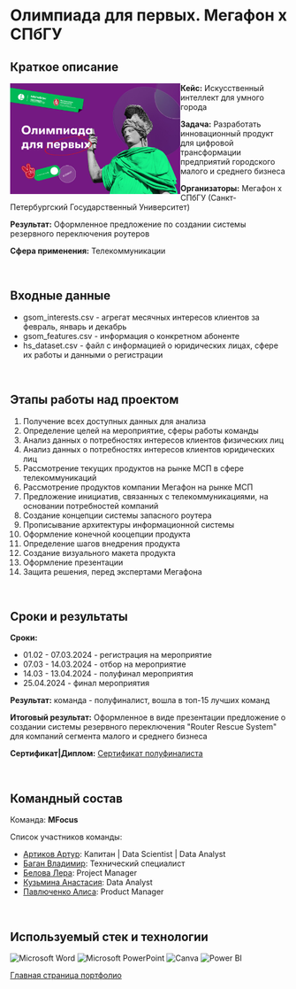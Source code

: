# Олимпиада для первых. Мегафон х СПбГУ

## Краткое описание

<img src="https://github.com/ArturArtikov/Portfolio/blob/main/1_media/3_case_championships_projects/case_projects4.jpg" height=200 align="left"> 

__Кейс:__ Искусственный интеллект для умного города

__Задача:__ Разработать инновационный продукт для цифровой трансформации предприятий городского малого и среднего бизнеса

__Организаторы:__ Мегафон х СПбГУ (Санкт-Петербургский Государственный Университет)

__Результат:__ Оформленное предложение по создании системы резервного переключения роутеров

__Сфера применения:__ Телекоммуникации 

<br/>

## Входные данные

* gsom_interests.csv - агрегат месячных интересов клиентов за февраль, январь и декабрь
* gsom_features.csv - информация о конкретном абоненте
* hs_dataset.csv - файл с информацией о юридических лицах, сфере их работы и данными о регистрации

<br/>

## Этапы работы над проектом

1. Получение всех доступных данных для анализа
2. Определение целей на мероприятие, сферы работы команды
3. Анализ данных о потребностях интересов клиентов физических лиц
4. Анализ данных о потребностях интересов клиентов юридических лиц
5. Рассмотрение текущих продуктов на рынке МСП в сфере телекоммуникаций
6. Рассмотрение продуктов компании Мегафон на рынке МСП
7. Предложение инициатив, связанных с телекоммуникациями, на основании потребностей компаний
8. Создание концепции системы запасного роутера
9. Прописывание архитектуры информационной системы
10. Оформление конечной кооцепции продукта
11. Определение шагов внедрения продукта
12. Создание визуального макета продукта
13. Оформление презентации
14. Защита решения, перед экспертами Мегафона

<br/>

## Сроки и результаты

__Сроки:__ 
  * 01.02 - 07.03.2024 - регистрация на мероприятие
  * 07.03 - 14.03.2024 - отбор на мероприятие
  * 14.03 - 13.04.2024 - полуфинал мероприятия
  * 25.04.2024 - финал мероприятия

__Результат:__ команда - полуфиналист, вошла в топ-15 лучших команд

__Итоговый результат:__ Оформленное в виде презентации предложение о создании системы резервного переключения "Router Rescue System" для компаний сегмента малого и среднего бизнеса

__Сертификат|Диплом:__ [Сертификат полуфиналиста](https://github.com/ArturArtikov/Portfolio/blob/main/1_media/4_certificates/%D0%9C%D0%B5%D0%B3%D0%B0%D1%84%D0%BE%D0%BD%20%D1%85%20%D0%A1%D0%9F%D0%B1%D0%93%D0%A3.%20%D0%9E%D0%BB%D0%B8%D0%BC%D0%BF%D0%B8%D0%B0%D0%B4%D0%B0%20%D0%B4%D0%BB%D1%8F%20%D0%BF%D0%B5%D1%80%D0%B2%D1%8B%D1%85%20-%202024.%20%D0%A1%D0%B5%D1%80%D1%82%D0%B8%D1%84%D0%B8%D0%BA%D0%B0%D1%82%20%D0%BF%D0%BE%D0%BB%D1%83%D1%84%D0%B8%D0%BD%D0%B0%D0%BB%D0%B8%D1%81%D1%82%D0%B0.%20%D0%90%D1%80%D1%82%D1%83%D1%80%20%D0%90%D1%80%D1%82%D0%B8%D0%BA%D0%BE%D0%B2.pdf)

<br/>

## Командный состав

Команда: __MFocus__

Список участников команды:

* [Артиков Артур](https://t.me/ArturArtikov): Капитан | Data Scientist | Data Analyst
* [Баган Владимир](https://t.me/Baga11111): Технический специалист
* [Белова Лера](https://t.me/lerbelova): Project Manager
* [Кузьмина Анастасия](https://t.me/kuasya): Data Analyst
* [Павлюченко Алиса](https://t.me/notfromwunderland): Product Manager

<br/>

## Используемый стек и технологии

![Microsoft Word](https://img.shields.io/badge/Microsoft_Word-2B579A?style=for-the-badge&logo=microsoft-word&logoColor=white)
![Microsoft PowerPoint](https://img.shields.io/badge/Microsoft_PowerPoint-B7472A?style=for-the-badge&logo=microsoft-powerpoint&logoColor=white)
![Canva](https://img.shields.io/badge/Canva-%2300C4CC.svg?style=for-the-badge&logo=Canva&logoColor=white)
![Power BI](https://img.shields.io/badge/power_bi-F2C811?style=for-the-badge&logo=powerbi&logoColor=black)

[Главная страница портфолио](https://github.com/ArturArtikov/Portfolio/blob/main/README.md)
